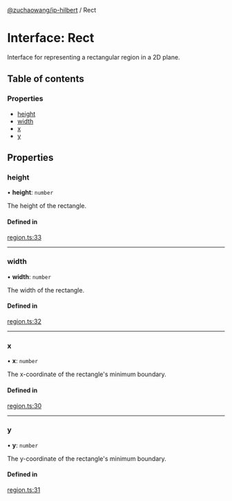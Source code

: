 [@zuchaowang/ip-hilbert](../README.md) / Rect

# Interface: Rect

Interface for representing a rectangular region in a 2D plane.

## Table of contents

### Properties

- [height](Rect.md#height)
- [width](Rect.md#width)
- [x](Rect.md#x)
- [y](Rect.md#y)

## Properties

### height

• **height**: `number`

The height of the rectangle.

#### Defined in

[region.ts:33](https://github.com/ZuchaoWang/ip-hilbert/blob/7a83986/src/region.ts#L33)

___

### width

• **width**: `number`

The width of the rectangle.

#### Defined in

[region.ts:32](https://github.com/ZuchaoWang/ip-hilbert/blob/7a83986/src/region.ts#L32)

___

### x

• **x**: `number`

The x-coordinate of the rectangle's minimum boundary.

#### Defined in

[region.ts:30](https://github.com/ZuchaoWang/ip-hilbert/blob/7a83986/src/region.ts#L30)

___

### y

• **y**: `number`

The y-coordinate of the rectangle's minimum boundary.

#### Defined in

[region.ts:31](https://github.com/ZuchaoWang/ip-hilbert/blob/7a83986/src/region.ts#L31)
